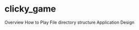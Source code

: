 # clicky_game
Overview
How to Play
File directory structure
Application Design

<!--stackedit_data:
eyJoaXN0b3J5IjpbLTE4MDQyODgxODldfQ==
-->